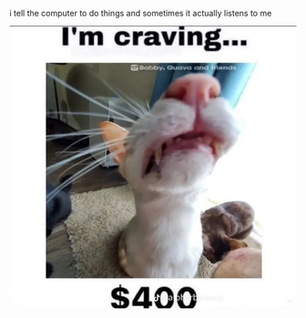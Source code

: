 i tell the computer to do things and sometimes it actually listens to me
<!--START_SECTION:update_image-->
<img src=https://raw.githubusercontent.com/sneakykestrel/sneakykestrel/main/.github/images/craving-%24400.png height="" width="" align=left alt=kitty />
<!--END_SECTION:update_image-->

